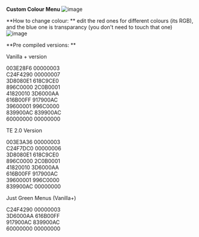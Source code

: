**Custom Colour Menu**
![image](https://user-images.githubusercontent.com/63060723/202562077-cc444e4f-f39a-4ecf-a8a8-339c48e96199.png)  

**How to change colour: ** 
edit the red ones for different colours (its RGB), and the blue one is transparancy (you don't need to touch that one)  
![image](https://user-images.githubusercontent.com/63060723/202561945-743e3b42-353f-4c09-8dbd-1ffa87a7e9ae.png)  



**Pre compiled versions: **
  
Vanilla + version  
  
003E28F6 00000003  
C24F4290 00000007  
3D8080E1 618C9CE0  
896C0000 2C0B0001  
41820010 3D6000AA  
616B00FF 917900AC  
39600001 996C0000  
839900AC 839900AC  
60000000 00000000  
  
  
  
TE 2.0 Version  
  
003E3A36 00000003  
C24F7DC0 00000006  
3D8080E1 618C9CE0  
896C0000 2C0B0001  
41820010 3D6000AA  
616B00FF 917900AC  
39600001 996C0000  
839900AC 00000000  
  
  
Just Green Menus (Vanilla+)
  
C24F4290 00000003  
3D6000AA 616B00FF  
917900AC 839900AC  
60000000 00000000  
